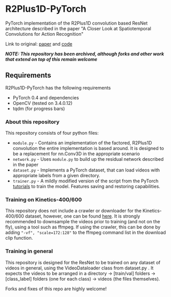 # R2Plus1D-PyTorch
PyTorch implementation of the R2Plus1D convolution based ResNet architecture described in the paper "A Closer Look at Spatiotemporal Convolutions for Action Recognition"

Link to original: [paper](https://arxiv.org/abs/1711.11248) and [code](https://github.com/facebookresearch/R2Plus1D)

***NOTE: This repository has been archived, although forks and other work that extend on top of this remain welcome***

## Requirements 

R2Plus1D-PyTorch has the following requirements

* PyTorch 0.4 and dependencies
* OpenCV (tested on 3.4.0.12)
* tqdm (for progress bars)

### About this repository

This repository consists of four python files:

* `module.py` - Contains an implementation of the factored, R2Plus1D convolution the entire implementation is based around. It is designed to be a replacement for nn.Conv3D in the appropriate scenario
* `network.py` - Uses `module.py` to build up the residual network described in the paper
* `dataset.py` - Implements a PyTorch dataset, that can load videos with appropriate labels from a given directory.
* `trainer.py` - A mildly modified version of the script from the PyTorch [tutorials](https://pytorch.org/tutorials/beginner/transfer_learning_tutorial.html) to train the model. Features saving and restoring capabilities. 

### Training on Kinetics-400/600

This repository does not include a crawler or downloader for the Kinetics-400/600 dataset, however, one can be found [here](https://github.com/activitynet/ActivityNet/tree/master/Crawler/Kinetics). It is strongly recommended to downsample the videos prior to training (and not on the fly), using a tool such as ffmpeg. If using the crawler, this can be done by adding `"-vf", "scale=172:128"` to the ffmpeg command list in the download clip function.

### Training in general

This repository is designed for the ResNet to be trained on any dataset of videos in general, using the VideoDataloader class from dataset.py . It expects the videos to be arranged in a directory -> [train/val] folders -> [class_label] folders (one for each class) -> videos (the files themselves). 

Forks and fixes of this repo are highly welcome!
